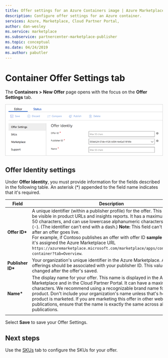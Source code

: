 ```yaml
---
title: Offer settings for an Azure Containers image | Azure Marketplace
description: Configure offer settings for an Azure container.
services: Azure, Marketplace, Cloud Partner Portal, 
author: dan-wesley
ms.service: marketplace
ms.subservice: partnercenter-marketplace-publisher
ms.topic: conceptual
ms.date: 04/24/2019
ms.author: pabutler
---
```


# Container Offer Settings tab

The **Containers > New Offer** page opens with the focus on the **Offer Settings** tab. 

![Offer Identity](./media/containers-offer-settings.png)

## Offer Identity settings

Under **Offer Identity**, you must provide information for the fields described in the following table. An asterisk (*) appended to the field name indicates that it's required. 

|  **Field**       |     **Description**                                                          |
|  ---------       |     ---------------                                                          |
| **Offer ID\***       | A unique identifier (within a publisher profile) for the offer. This identifier will be visible in product URLs and insights reports. It has a maximum length of 50 characters, and can use lowercase alphanumeric characters and dashes (-). (The identifier can't end with a dash.) **Note:** This field can't be changed after an offer goes live. <br> For example, if Contoso publishes an offer with offer ID **sample-container**, it's assigned the Azure Marketplace URL `https://azuremarketplace.microsoft.com/marketplace/apps/contoso.sample-container?tab=Overview`. |
| **Publisher ID\***     | Your organization's unique identifier in the Azure Marketplace. All your offerings should be associated with your publisher ID. This value can't be changed after the offer's saved. |
| **Name\***          | The display name for your offer. This name is displayed in the Azure Marketplace and in the Cloud Partner Portal. It can have a maximum of 50 characters. We recommend using a  recognizable brand name for your product. Don't include your organization's name unless that's how your product is marketed. If you are marketing this offer in other websites and publications, ensure that the name is exactly the same across all publications. |
|  |  |

Select **Save** to save your Offer Settings.


## Next steps

Use the [SKUs](./cpp-skus-tab.md) tab to configure the SKUs for your offer.
